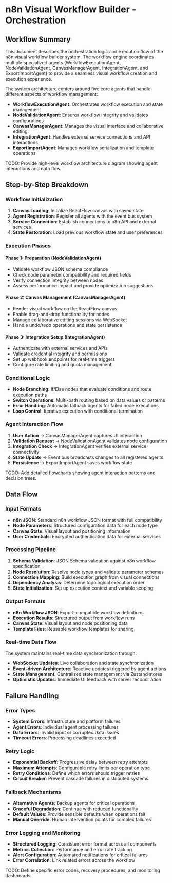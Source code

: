 # n8n Visual Workflow Builder - Orchestration

## Workflow Summary

This document describes the orchestration logic and execution flow of the n8n visual workflow builder system. The workflow engine coordinates multiple specialized agents (WorkflowExecutionAgent, NodeValidationAgent, CanvasManagerAgent, IntegrationAgent, and ExportImportAgent) to provide a seamless visual workflow creation and execution experience.

The system architecture centers around five core agents that handle different aspects of workflow management:

- **WorkflowExecutionAgent**: Orchestrates workflow execution and state management
- **NodeValidationAgent**: Ensures workflow integrity and validates configurations
- **CanvasManagerAgent**: Manages the visual interface and collaborative editing
- **IntegrationAgent**: Handles external service connections and API interactions
- **ExportImportAgent**: Manages workflow serialization and template operations

TODO: Provide high-level workflow architecture diagram showing agent interactions and data flow.

## Step-by-Step Breakdown

### Workflow Initialization

1. **Canvas Loading**: Initialize ReactFlow canvas with saved state
2. **Agent Registration**: Register all agents with the event bus system
3. **Service Connection**: Establish connections to n8n API and external services
4. **State Restoration**: Load previous workflow state and user preferences

### Execution Phases

#### Phase 1: Preparation (NodeValidationAgent)

- Validate workflow JSON schema compliance
- Check node parameter compatibility and required fields
- Verify connection integrity between nodes
- Assess performance impact and provide optimization suggestions

#### Phase 2: Canvas Management (CanvasManagerAgent)

- Render visual workflow on the ReactFlow canvas
- Enable drag-and-drop functionality for nodes
- Manage collaborative editing sessions via WebSocket
- Handle undo/redo operations and state persistence

#### Phase 3: Integration Setup (IntegrationAgent)

- Authenticate with external services and APIs
- Validate credential integrity and permissions
- Set up webhook endpoints for real-time triggers
- Configure rate limiting and quota management

### Conditional Logic

- **Node Branching**: If/Else nodes that evaluate conditions and route execution paths
- **Switch Operations**: Multi-path routing based on data values or patterns
- **Error Handling**: Automatic fallback agents for failed node executions
- **Loop Control**: Iterative execution with conditional termination

### Agent Interaction Flow

1. **User Action** → CanvasManagerAgent captures UI interaction
2. **Validation Request** → NodeValidationAgent validates node configuration
3. **Integration Check** → IntegrationAgent verifies external service connectivity
4. **State Update** → Event bus broadcasts changes to all registered agents
5. **Persistence** → ExportImportAgent saves workflow state

TODO: Add detailed flowcharts showing agent interaction patterns and decision trees.

## Data Flow

### Input Formats

- **n8n JSON**: Standard n8n workflow JSON format with full compatibility
- **Node Parameters**: Structured configuration data for each node type
- **Canvas State**: Visual layout and positioning information
- **User Credentials**: Encrypted authentication data for external services

### Processing Pipeline

1. **Schema Validation**: JSON Schema validation against n8n workflow specification
2. **Node Resolution**: Resolve node types and validate parameter schemas
3. **Connection Mapping**: Build execution graph from visual connections
4. **Dependency Analysis**: Determine topological execution order
5. **State Initialization**: Set up execution context and variable scoping

### Output Formats

- **n8n Workflow JSON**: Export-compatible workflow definitions
- **Execution Results**: Structured output from workflow runs
- **Canvas State**: Visual layout and node positioning data
- **Template Files**: Reusable workflow templates for sharing

### Real-time Data Flow

The system maintains real-time data synchronization through:

- **WebSocket Updates**: Live collaboration and state synchronization
- **Event-driven Architecture**: Reactive updates triggered by agent actions
- **State Management**: Centralized state management via Zustand stores
- **Optimistic Updates**: Immediate UI feedback with server reconciliation

## Failure Handling

### Error Types

- **System Errors**: Infrastructure and platform failures
- **Agent Errors**: Individual agent processing failures
- **Data Errors**: Invalid input or corrupted data issues
- **Timeout Errors**: Processing deadlines exceeded

### Retry Logic

- **Exponential Backoff**: Progressive delay between retry attempts
- **Maximum Attempts**: Configurable retry limits per operation type
- **Retry Conditions**: Define which errors should trigger retries
- **Circuit Breaker**: Prevent cascade failures in distributed systems

### Fallback Mechanisms

- **Alternative Agents**: Backup agents for critical operations
- **Graceful Degradation**: Continue with reduced functionality
- **Default Values**: Provide sensible defaults when operations fail
- **Manual Override**: Human intervention points for complex failures

### Error Logging and Monitoring

- **Structured Logging**: Consistent error format across all components
- **Metrics Collection**: Performance and error rate tracking
- **Alert Configuration**: Automated notifications for critical failures
- **Error Correlation**: Link related errors across the workflow

TODO: Define specific error codes, recovery procedures, and monitoring dashboards.
